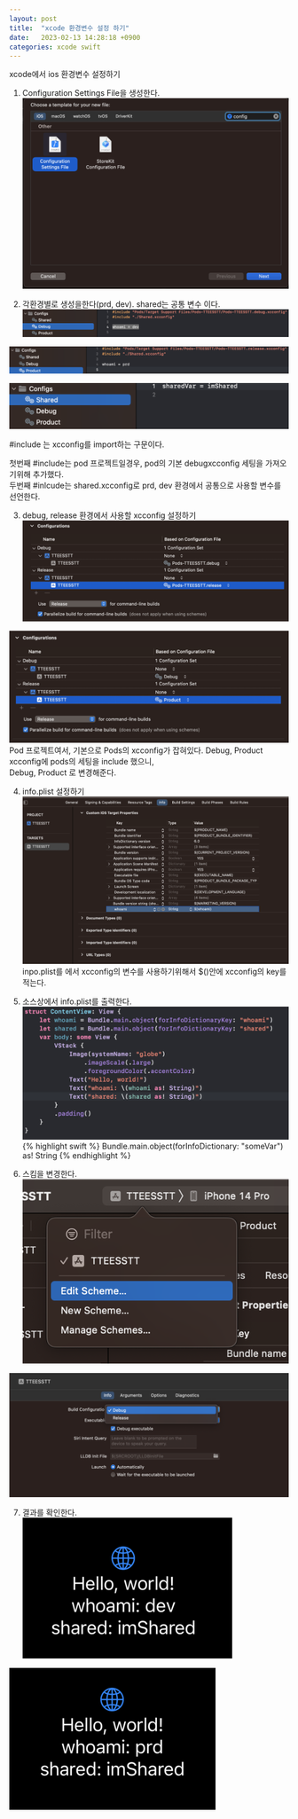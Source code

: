 ```yaml
---
layout: post
title:  "xcode 환경변수 설정 하기"
date:   2023-02-13 14:28:18 +0900
categories: xcode swift
---
```

xcode에서 ios 환경변수 설정하기

1)  Configuration Settings File을 생성한다.
![xcconfig생성](/assets/images/xcode%ED%99%98%EA%B2%BD%EB%B3%80%EC%88%98/newfile_xcconfig.png)

2) 각환경별로 생성을한다(prd, dev). shared는  공통 변수 이다.
![dev](/assets/images/xcode%ED%99%98%EA%B2%BD%EB%B3%80%EC%88%98/xcconfig_debugfile.png)

![prd](/assets/images/xcode%ED%99%98%EA%B2%BD%EB%B3%80%EC%88%98/xcconfig_productfile.png)  

![shared](/assets/images/xcode%ED%99%98%EA%B2%BD%EB%B3%80%EC%88%98/xcconfig_sharedfile.png)

#include 는 xcconfig를 import하는 구문이다.

첫번째 #include는 pod 프로젝트일경우, pod의 기본 debugxcconfig 세팅을 가져오기위해 추가했다.  
두번째 #inlcude는 shared.xcconfig로 prd, dev 환경에서 공통으로 사용할 변수를 선언한다.


3) debug, release 환경에서 사용할 xcconfig 설정하기 
![before](/assets/images/xcode%ED%99%98%EA%B2%BD%EB%B3%80%EC%88%98/xcode_config_before_set.png)

![after](/assets/images/xcode%ED%99%98%EA%B2%BD%EB%B3%80%EC%88%98/xcode_config_after_set.png)
Pod 프로젝트여서, 기본으로 Pods의 xcconfig가 잡혀있다.
Debug, Product xcconfig에 pods의 세팅을 include 했으니,  
Debug, Product 로 변경해준다.

4) info.plist 설정하기
![setInfoPlist](/assets/images/xcode%ED%99%98%EA%B2%BD%EB%B3%80%EC%88%98/xcode_set_info.plist.png)
inpo.plist를 에서 xcconfig의 변수를 사용하기위해서 $()안에 xcconfig의 key를 적는다.

5) 소스상에서 info.plist를 출력한다.
![source](/assets/images/xcode%ED%99%98%EA%B2%BD%EB%B3%80%EC%88%98/source.png)
{% highlight swift %}
Bundle.main.object(forInfoDictionary: "someVar") as! String
{% endhighlight %}

  
6) 스킴을 변경한다.
![editScheme](/assets/images/xcode%ED%99%98%EA%B2%BD%EB%B3%80%EC%88%98/xcode_edit_schme.png)

![selectScheme](/assets/images/xcode%ED%99%98%EA%B2%BD%EB%B3%80%EC%88%98/xcode_select_schme.png)


7) 결과를 확인한다.  
![dev_result](/assets/images/xcode%ED%99%98%EA%B2%BD%EB%B3%80%EC%88%98/dev_profile.png)

![prd_result](/assets/images/xcode%ED%99%98%EA%B2%BD%EB%B3%80%EC%88%98/prd_profile.png)